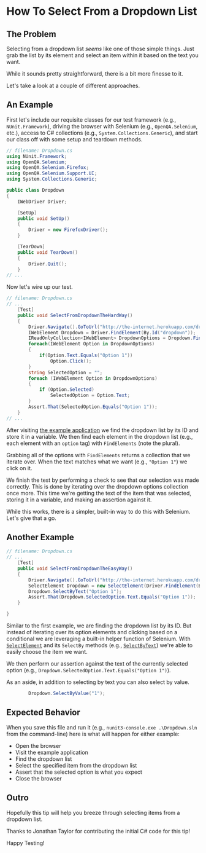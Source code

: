 # How To Select From a Dropdown List

## The Problem

Selecting from a dropdown list *seems* like one of those simple things. Just grab the list by its element and select an item within it based on the text you want.

While it sounds pretty straightforward, there is a bit more finesse to it.

Let's take a look at a couple of different approaches.

## An Example

First let's include our requisite classes for our test framework (e.g., `NUnit.Framework`), driving the browser with Selenium (e.g., `OpenQA.Selenium`, etc.), access to C# collections (e.g., `System.Collections.Generic`), and start our class off with some setup and teardown methods.

```csharp
// filename: Dropdown.cs
using NUnit.Framework;
using OpenQA.Selenium;
using OpenQA.Selenium.Firefox;
using OpenQA.Selenium.Support.UI;
using System.Collections.Generic;

public class Dropdown
{
    IWebDriver Driver;

    [SetUp]
    public void SetUp()
    {
        Driver = new FirefoxDriver();
    }

    [TearDown]
    public void TearDown()
    {
        Driver.Quit();
    }
// ...
```

Now let's wire up our test.

```csharp
// filename: Dropdown.cs
// ...
    [Test]
    public void SelectFromDropdownTheHardWay()
    {
        Driver.Navigate().GoToUrl("http://the-internet.herokuapp.com/dropdown");
        IWebElement Dropdown = Driver.FindElement(By.Id("dropdown"));
        IReadOnlyCollection<IWebElement> DropdownOptions = Dropdown.FindElements(By.TagName("option"));
        foreach(IWebElement Option in DropdownOptions)
        {
            if(Option.Text.Equals("Option 1"))
                Option.Click();
        }
        string SelectedOption = "";
        foreach (IWebElement Option in DropdownOptions)
        {
            if (Option.Selected)
                SelectedOption = Option.Text;
        }
        Assert.That(SelectedOption.Equals("Option 1"));
    }
// ...
```

After visiting [the example application](http://the-internet.herokuapp.com/dropdown) we find the dropdown list by its ID and store it in a variable. We then find each element in the dropdown list (e.g., each element with an `option` tag) with `FindElements` (note the plural).

Grabbing all of the options with `FindElements` returns a collection that we iterate over. When the text matches what we want (e.g., `"Option 1"`) we click on it.

We finish the test by performing a check to see that our selection was made correctly. This is done by iterating over the dropdown options collection once more. This time we're getting the text of the item that was selected, storing it in a variable, and making an assertion against it.

While this works, there is a simpler, built-in way to do this with Selenium. Let's give that a go.

## Another Example

```csharp
// filename: Dropdown.cs
// ...
    [Test]
    public void SelectFromDropdownTheEasyWay()
    {
        Driver.Navigate().GoToUrl("http://the-internet.herokuapp.com/dropdown");
        SelectElement Dropdown = new SelectElement(Driver.FindElement(By.Id("dropdown")));
        Dropdown.SelectByText("Option 1");
        Assert.That(Dropdown.SelectedOption.Text.Equals("Option 1"));
    }

}
```

Similar to the first example, we are finding the dropdown list by its ID. But instead of iterating over its option elements and clicking based on a conditional we are leveraging a built-in helper function of Selenium. With [`SelectElement`](http://seleniumhq.github.io/selenium/docs/api/dotnet/html/T_OpenQA_Selenium_Support_UI_SelectElement.htm) and its `SelectBy` methods (e.g., [`SelectByText`](http://seleniumhq.github.io/selenium/docs/api/dotnet/html/M_OpenQA_Selenium_Support_UI_SelectElement_SelectByText.htm)) we're able to easily choose the item we want.

We then perform our assertion against the text of the currently selected option (e.g., `Dropdown.SelectedOption.Text.Equals("Option 1")`).

As an aside, in addition to selecting by text you can also select by value.

```csharp
        Dropdown.SelectByValue("1");
```

## Expected Behavior

When you save this file and run it (e.g., `nunit3-console.exe .\Dropdown.sln` from the command-line) here is what will happen for either example:

+ Open the browser
+ Visit the example application
+ Find the dropdown list
+ Select the specified item from the dropdown list
+ Assert that the selected option is what you expect 
+ Close the browser

## Outro

Hopefully this tip will help you breeze through selecting items from a dropdown list.

Thanks to Jonathan Taylor for contributing the initial C# code for this tip!

Happy Testing!
